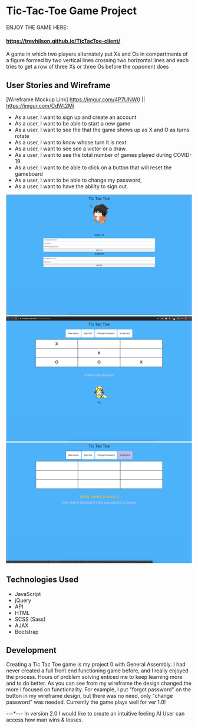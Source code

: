 # Tic-Tac-Toe Game Project
ENJOY THE GAME HERE: 
#### https://treyhilson.github.io/TicTacToe-client/ ####


A game in which two players alternately put Xs and Os in compartments of a figure
 formed by two vertical lines crossing two horizontal lines and each tries to get
  a row of three Xs or three Os before the opponent does

## User Stories and Wireframe

[Wireframe Mockup Link]
https://imgur.com/4P7UNW0 || https://imgur.com/CdWt2Mi

* As a user, I want to sign up and create an account
* As a user, I want to be able to start a new game
* As a user, I want to see the that the game shows up as X and O as turns rotate
* As a user, I want to know whose turn it is next
* As a user, I want to see see a victor or a draw.
* As a user, I want to see the total number of games played during COVID-19.
* As a user, I want to be able to click on a button that will reset the gameboard
* As a user, I want to be able to change my password,
* As a user, I want to have the ability to sign out.

<img src="images/tictac1.png" width="800">

<img src="images/tictac2.png" width="800">

<img src="images/tictac3.png" width="800">

## Technologies Used

  * JavaScript
* jQuery
* API
* HTML
* SCSS (Sass)
* AJAX
* Bootstrap


## Development
<p>
Creating a Tic Tac Toe game is my project 0 with General Assembly.
I had never created a full front end functioning game before, and I
really enjoyed the process. Hours of problem solving enticed me to keep
learning more and to do better.
As you can see from my wireframe the design changed the more I focused on
functionality.
For example, I put "forgot password" on the button in my wireframe
design, but there was no need, only "change password" was needed.
Currently the game plays well for ver 1.0!</p>

  ---*---
  In version 2.0
  I would like to create an intuitive feeling AI
  User can access how man wins & losses. 
